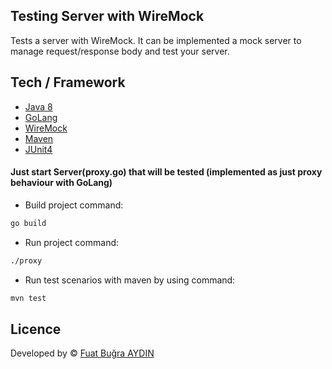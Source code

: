 ## Testing Server with WireMock

Tests a server with WireMock. It can be implemented a mock server to manage request/response body and test your server.


## Tech / Framework
- [Java 8](https://docs.oracle.com/javase/8/docs/)
- [GoLang](https://golang.org/)
- [WireMock](http://wiremock.org/)
- [Maven](https://maven.apache.org/)
- [JUnit4](https://junit.org/junit4/)

#### Just start Server(proxy.go) that will be tested (implemented as just proxy behaviour with GoLang)
- Build project command:
```bash
go build
```

- Run project command:
```bash
./proxy
```

- Run test scenarios with maven by using command:
```bash
mvn test
```

## Licence
Developed by © [Fuat Buğra AYDIN](https://www.linkedin.com/in/fuatbugraaydin/)